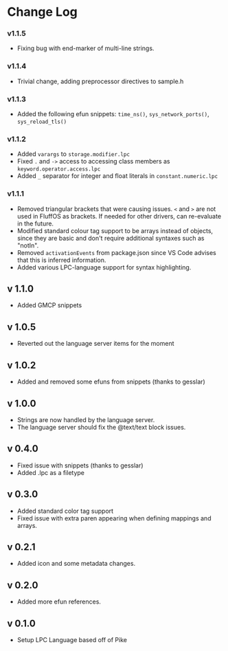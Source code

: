 # Change Log

### v1.1.5
* Fixing bug with end-marker of multi-line strings.

### v1.1.4
* Trivial change, adding preprocessor directives to sample.h

### v1.1.3
* Added the following efun snippets: `time_ns()`, `sys_network_ports()`, `sys_reload_tls()`

### v1.1.2
* Added `varargs` to `storage.modifier.lpc`
* Fixed `.` and `->` access to accessing class members as `keyword.operator.access.lpc`
* Added `_` separator for integer and float literals in `constant.numeric.lpc`

### v1.1.1
* Removed triangular brackets that were causing issues. `<` and `>` are not
  used in FluffOS as brackets. If needed for other drivers, can re-evaluate
  in the future.
* Modified standard colour tag support to be arrays instead of objects, since
  they are basic and don't require additional syntaxes such as "notIn".
* Removed `activationEvents` from package.json since VS Code advises that this
  is inferred information.
* Added various LPC-language support for syntax highlighting.

## v 1.1.0
* Added GMCP snippets

## v 1.0.5
* Reverted out the language server items for the moment

## v 1.0.2
* Added and removed some efuns from snippets (thanks to gesslar)

## v 1.0.0
* Strings are now handled by the language server.
* The language server should fix the @text/text block issues.

## v 0.4.0
* Fixed issue with snippets (thanks to gesslar)
* Added .lpc as a filetype

## v 0.3.0
* Added standard color tag support
* Fixed issue with extra paren appearing when defining mappings and arrays.

## v 0.2.1
* Added icon and some metadata changes.

## v 0.2.0
* Added more efun references.

## v 0.1.0
* Setup LPC Language based off of Pike

